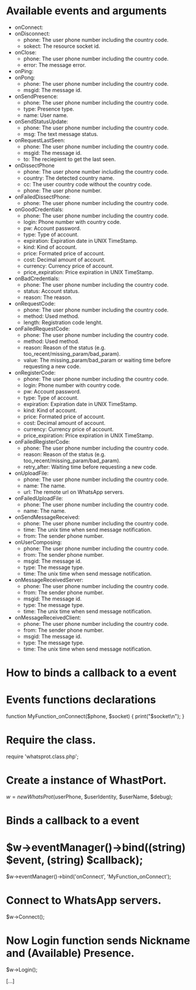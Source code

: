Available events and arguments
==============================
- onConnect:
- onDisconnect:
  - phone: The user phone number including the country code.
  - sokect: The resource socket id.
- onClose:
  - phone: The user phone number including the country code.
  - error: The message error.
- onPing:
- onPong:
  - phone: The user phone number including the country code.
  - msgid: The message id.
- onSendPresence:
  - phone: The user phone number including the country code.
  - type: Presence type.
  - name: User name.
- onSendStatusUpdate:
  - phone: The user phone number including the country code.
  - msg: The text message status.
- onRequestLastSeen:
  - phone: The user phone number including the country code.
  - msgid: The message id.
  - to: The reciepient to get the last seen.
- onDissectPhone
  - phone: The user phone number including the country code.
  - country: The detected country name.
  - cc: The user country code without the country code.
  - phone: The user phone number.
- onFailedDissectPhone:
  - phone: The user phone number including the country code.
- onGoodCredentials:
  - phone: The user phone number including the country code.
  - login: Phone number with country code.
  - pw: Account password.
  - type: Type of account.
  - expiration: Expiration date in UNIX TimeStamp.
  - kind: Kind of account.
  - price: Formated price of account.
  - cost: Decimal amount of account.
  - currency: Currency price of account.
  - price_expiration: Price expiration in UNIX TimeStamp.
- onBadCredentials:
  - phone: The user phone number including the country code.
  - status: Account status.
  - reason: The reason.
- onRequestCode:
  - phone: The user phone number including the country code.
  - method: Used method.
  - length: Registration code lenght.
- onFailedRequestCode:
  - phone: The user phone number including the country code.
  - method: Used method.
  - reason: Reason of the status (e.g. too_recent/missing_param/bad_param).
  - value: The missing_param/bad_param or waiting time before requesting a new code.
- onRegisterCode:
  - phone: The user phone number including the country code.
  - login: Phone number with country code.
  - pw: Account password.
  - type: Type of account.
  - expiration: Expiration date in UNIX TimeStamp.
  - kind: Kind of account.
  - price: Formated price of account.
  - cost: Decimal amount of account.
  - currency: Currency price of account.
  - price_expiration: Price expiration in UNIX TimeStamp.
- onFailedRegisterCode:
  - phone: The user phone number including the country code.
  - reason: Reason of the status (e.g. too_recent/missing_param/bad_param).
  - retry_after: Waiting time before requesting a new code.
- onUploadFile:
  - phone: The user phone number including the country code.
  - name: The name.
  - url: The remote url on WhatsApp servers.
- onFailedUploadFile:
  - phone: The user phone number including the country code.
  - name: The name.
- onSendMessageReceived:
  - phone: The user phone number including the country code.
  - time: The unix time when send message notification.
  - from: The sender phone number.
- onUserComposing:
  - phone: The user phone number including the country code.
  - from: The sender phone number.
  - msgid: The message id.
  - type: The message type.
  - time: The unix time when send message notification.
- onMessageReceivedServer:
  - phone: The user phone number including the country code.
  - from: The sender phone number.
  - msgid: The message id.
  - type: The message type.
  - time: The unix time when send message notification.
- onMessageReceivedClient:
  - phone: The user phone number including the country code.
  - from: The sender phone number.
  - msgid: The message id.
  - type: The message type.
  - time: The unix time when send message notification.

How to binds a callback to a event
==================================

# Events functions declarations
function MyFunction_onConnect($phone, $socket) {
    print("$socket\n");
}

# Require the class.
require 'whatsprot.class.php';

# Create a instance of WhastPort.
$w = new WhatsProt($userPhone, $userIdentity, $userName, $debug);

# Binds a callback to a event
# $w->eventManager()->bind((string) $event, (string) $callback);
$w->eventManager()->bind('onConnect', 'MyFunction_onConnect');

# Connect to WhatsApp servers.
$w->Connect();
# Now Login function sends Nickname and (Available) Presence.
$w->Login();

[...]
